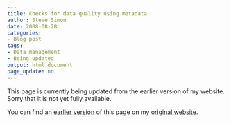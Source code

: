 ```yaml
---
title: Checks for data quality using metadata
author: Steve Simon
date: 2008-08-28
categories:
- Blog post
tags:
- Data management
- Being updated
output: html_document
page_update: no
---
```


This page is currently being updated from the earlier version of my website. Sorry that it is not yet fully available.

<!---More--->


You can find an [earlier version][sim1] of this page on my [original website][sim2].

[sim1]: http://www.pmean.com/08/CheckMetadata.html
[sim2]: http://www.pmean.com/original_site.html
